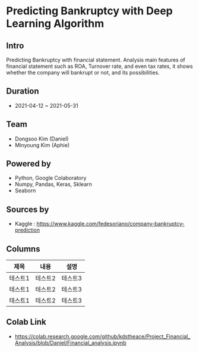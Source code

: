 # **Predicting Bankruptcy with Deep Learning Algorithm**
## Intro
Predicting Bankruptcy with financial statement.
Analysis main features of financial statement such as ROA, Turnover rate,
and even tax rates, it shows whether the company will bankrupt or not, and its
possibilities.
## Duration
- 2021-04-12 ~ 2021-05-31
## Team
- Dongsoo Kim (Daniel)
- Minyoung Kim (Aphie)
## Powered by
- Python, Google Colaboratory
- Numpy, Pandas, Keras, Sklearn
- Seaborn
## Sources by
- Kaggle : https://www.kaggle.com/fedesoriano/company-bankruptcy-prediction
## Columns 
|제목|내용|설명|
|------|---|---|
|테스트1|테스트2|테스트3|
|테스트1|테스트2|테스트3|
|테스트1|테스트2|테스트3|
## Colab Link
- https://colab.research.google.com/github/kdstheace/Project_Financial_Analysis/blob/Daniel/Financial_analysis.ipynb
